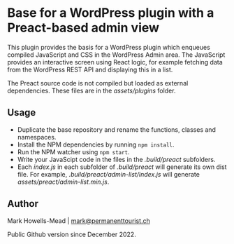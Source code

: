 # Base for a WordPress plugin with a Preact-based admin view

This plugin provides the basis for a WordPress plugin which enqueues compiled JavaScript and CSS in the WordPress
Admin area. The JavaScript provides an interactive screen using React logic, for example fetching data from the
WordPress REST API and displaying this in a list.

The Preact source code is not compiled but loaded as external dependencies. These files are in the _assets/plugins_ folder.

## Usage

-   Duplicate the base repository and rename the functions, classes and namespaces.
-   Install the NPM dependencies by running `npm install`.
-   Run the NPM watcher using `npm start`.
-   Write your JavaScipt code in the files in the _.build/preact_ subfolders.
-   Each _index.js_ in each subfolder of _.build/preact_ will generate its own dist file. For example, _.build/preact/admin-list/index.js_ will generate _assets/preact/admin-list.min.js_.

## Author

Mark Howells-Mead | mark@permanenttourist.ch

Public Github version since December 2022.
